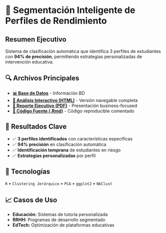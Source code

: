 # 🎯 Segmentación Inteligente de Perfiles de Rendimiento

##  Resumen Ejecutivo
Sistema de clasificación automática que identifica 3 perfiles de estudiantes con **94% de precisión**, permitiendo estrategias personalizadas de intervención educativa.

## 🔍 Archivos Principales
- **[📊 Base de Datos](./data/README.md)** - Información BD
- **[📄 Análisis Interactivo (HTML)](./code/analisis_clustering.html)** - Versión navegable completa
- **[💼 Reporte Ejecutivo (PDF)](./output/memoria-ejecutiva.pdf)** - Presentación business-focused
- **[🔧 Código Fuente (.Rmd)](./code/analisis-clustering.Rmd)** - Código reproducible comentado

## 🎯 Resultados Clave
- ✅ **3 perfiles identificados** con características específicas
- ✅ **94% precisión** en clasificación automática  
- ✅ **Identificación temprana** de estudiantes en riesgo
- ✅ **Estrategias personalizadas** por perfil

## 🔧 Tecnologías
`R` • `Clustering Jerárquico` • `PCA` • `ggplot2` • `NbClust`

## 📈 Casos de Uso
- **Educación:** Sistemas de tutoría personalizada
- **RRHH:** Programas de desarrollo segmentado  
- **EdTech:** Optimización de plataformas educativas
